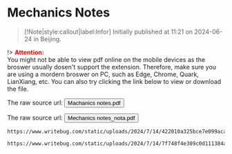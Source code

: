 # Mechanics Notes

> [!Note|style:callout|label:Infor]
Initially published at 11:21 on 2024-06-24 in Beijing.


!> **<span style='color:red'>Attention:</span>**<br>
You might not be able to view pdf online on the mobile devices as the broswer usually dosen't support the extension. Therefore, make sure you are using a mordern broswer on PC, such as Edge, Chrome, Quark, LianXiang, etc. You can also try clicking the link below to view or download
the file.

<!-- The raw source url: <button onclick="window.open('https://www.writebug.com/git/YiDingg/WB.PDFBank/raw/commit/0310f15fdd49f015d9513662ba2b99f7ff763bfa/Notes/Machanics notes.pdf')" type="button">Machanics notes.pdf</button> -->

The raw source url: <button onclick="window.open('https://www.writebug.com/static/uploads/2024/7/14/422010a325bce7e099aca2269ea975b4.pdf')" type="button">Machanics notes.pdf</button>

<!-- The raw source url: <button onclick="window.open('https://www.writebug.com/git/YiDingg/WB.PDFBank/raw/branch/main/Notes/Mechanics notes_nota_compressed.pdf')" type="button">Mechanics notes_nota.pdf</button> -->

The raw source url: <button onclick="window.open('https://www.writebug.com/static/uploads/2024/7/14/7f748f4e309c0d111384a1558a16521d.pdf')" type="button">Mechanics notes_nota.pdf</button>

```pdf
https://www.writebug.com/static/uploads/2024/7/14/422010a325bce7e099aca2269ea975b4.pdf
```

```pdf
https://www.writebug.com/static/uploads/2024/7/14/7f748f4e309c0d111384a1558a16521d.pdf
```